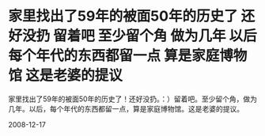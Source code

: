 # 家里找出了59年的被面50年的历史了 还好没扔 留着吧 至少留个角 做为几年 以后 每个年代的东西都留一点 算是家庭博物馆 这是老婆的提议

 家里找出了59年的被面50年的历史了！还好没扔。：）留着吧。至少留个角，做为几年。以后，每个年代的东西都留一点，算是家庭博物馆。这是老婆的提议。


2008-12-17